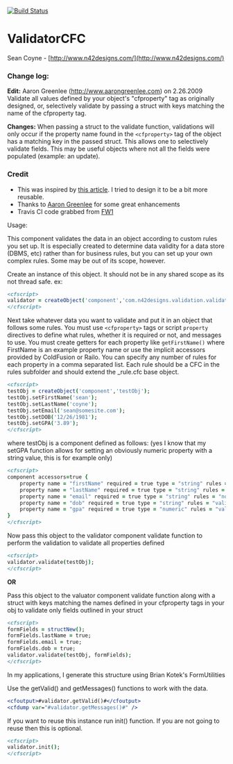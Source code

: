 [![Build Status](https://travis-ci.org/framework-one/fw1.png)](https://travis-ci.org/seancoyne/validatorCFC)

# ValidatorCFC
Sean Coyne - [http://www.n42designs.com/](http://www.n42designs.com/)

### Change log:

**Edit:** Aaron Greenlee (http://www.aarongreenlee.com) on 2.26.2009
Validate all values defined by your object's "cfproperty" tag as originally designed, or, selectively validate
by passing a struct with keys matching the name of the cfproperty tag.

**Changes:** When passing a struct to the validate function, validations will only occur if the property name
found in the `<cfproperty>` tag of the object has a matching key in the passed struct.
This allows one to selectively validate fields. This may be useful objects where not all the fields were populated (example: an update).

### Credit

* This was inspired by [this article](http://coldfusion.sys-con.com/read/370835.htm). I tried to design it to be a bit more reusable.
* Thanks to [Aaron Greenlee](http://www.aarongreenlee.com) for some great enhancements
* Travis CI code grabbed from [FW1](https://github.com/framework-one/fw1)

Usage:

This component validates the data in an object according to custom rules you set up.  It is especially created to determine data validity for a data store (DBMS, etc) rather than for business rules, but you can set up your own complex rules.  Some may be out of its scope, however.

Create an instance of this object.  It should not be in any shared scope as its not thread safe. ex: 

```cfml
<cfscript>
validator = createObject('component','com.n42designs.validation.validator').init();
</cfscript>
```

Next take whatever data you want to validate and put it in an object that follows some rules. You must use `<cfproperty>` tags or script `property` directives to define what rules, whether it is required or not, and messages to use. You must create getters for each property like `getFirstName()` where FirstName is an example property name or use the implicit accessors provided by ColdFusion or Railo. You can specify any number of rules for each property in a comma separated list.  Each rule should be a CFC in the rules subfolder and should extend the _rule.cfc base object.

```cfml
<cfscript>
testObj = createObject('component','testObj');
testObj.setFirstName('sean');
testObj.setLastName('coyne');
testObj.setEmail('sean@somesite.com');
testObj.setDOB('12/26/1981');
testObj.setGPA('3.89');
</cfscript>
```

where testObj is a component defined as follows: (yes I know that my setGPA function allows for setting an obviously numeric property with a string value, this is for example only)

```cfml
<cfscript>
component accessors=true {
	property name = "firstName" required = true type = "string" rules = "noZeroLengthString" invalidMessage="Please provide your first name";
	property name = "lastName" required = true type = "string" rules = "noZeroLengthString" invalidMessage="Please provide your last name";
	property name = "email" required = true type = "string" rules = "noZeroLengthString,validEmail" invalidMessage="Please provide a valid email address";
	property name = "dob" required = true type = "string" rules = "validDate" invalidMessage="Please provide a valid date of birth";
	property name = "gpa" required = true type = "numeric" rules = "validNumber" invalidMessage="Please provide a valid number for GPA";
}
</cfscript>
```

Now pass this object to the validator component validate function to perform the validation to validate all properties defined

```cfml
<cfscript>
validator.validate(testObj);
</cfscript>
```

**OR**

Pass this object to the valuator component validate function along with a struct with keys matching the names defined in your cfproperty tags in your obj to validate only fields outlined in your struct

```cfml
<cfscript>
formFields = structNew();
formFields.lastName = true;
formFields.email = true;
formFields.dob = true;
validator.validate(testObj, formFields);
</cfscript>
```

In my applications, I generate this structure using Brian Kotek's FormUtilities

Use the getValid() and getMessages() functions to work with the data.

```cfml
<cfoutput>#validator.getValid()#</cfoutput>
<cfdump var="#validator.getMessages()#" />
```

If you want to reuse this instance run init() function. If you are not going to reuse then this is optional.

```cfml
<cfscript>
validator.init();
</cfscript>
```